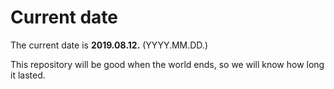 # Current date

The current date is **2019.08.12.** (YYYY.MM.DD.)

This repository will be good when the world ends, so we will know how long it lasted.